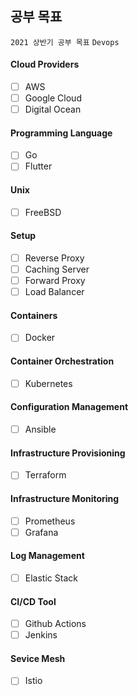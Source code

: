 ## 공부 목표 

`2021 상반기 공부 목표` `Devops`   

#### Cloud Providers  
 - [ ] AWS  
 - [ ] Google Cloud    
 - [ ] Digital Ocean
  
#### Programming Language  
 - [ ] Go   
 - [ ] Flutter  
   
#### Unix  
 - [ ] FreeBSD  
    
#### Setup
 - [ ] Reverse Proxy  
 - [ ] Caching Server   
 - [ ] Forward Proxy    
 - [ ] Load Balancer  
    
#### Containers  
 - [ ] Docker  
    
#### Container Orchestration  
 - [ ] Kubernetes    
     
#### Configuration Management   
 - [ ] Ansible  
     
#### Infrastructure Provisioning    
 - [ ] Terraform  
  
#### Infrastructure Monitoring  
 - [ ] Prometheus  
 - [ ] Grafana  
 
#### Log Management
 - [ ] Elastic Stack  
 
#### CI/CD Tool  
 - [ ] Github Actions  
 - [ ] Jenkins  
   
#### Sevice Mesh  
 - [ ] Istio  
